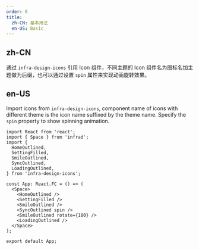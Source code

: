 ```yaml
---
order: 0
title:
  zh-CN: 基本用法
  en-US: Basic
---
```


## zh-CN

通过 `infra-design-icons` 引用 Icon 组件，不同主题的 Icon 组件名为图标名加主题做为后缀，也可以通过设置 `spin` 属性来实现动画旋转效果。

## en-US

Import icons from `infra-design-icons`, component name of icons with different theme is the icon name suffixed by the theme name. Specify the `spin` property to show spinning animation.

```tsx
import React from 'react';
import { Space } from 'infrad';
import {
  HomeOutlined,
  SettingFilled,
  SmileOutlined,
  SyncOutlined,
  LoadingOutlined,
} from 'infra-design-icons';

const App: React.FC = () => (
  <Space>
    <HomeOutlined />
    <SettingFilled />
    <SmileOutlined />
    <SyncOutlined spin />
    <SmileOutlined rotate={180} />
    <LoadingOutlined />
  </Space>
);

export default App;
```
